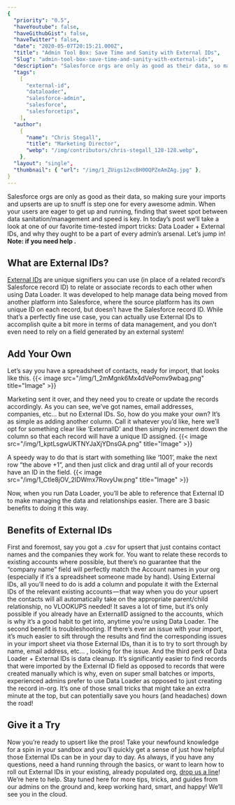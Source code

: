 ```yaml
---
{
  "priority": "0.5",
  "haveYoutube": false,
  "haveGithubGist": false,
  "haveTwitter": false,
  "date": "2020-05-07T20:15:21.000Z",
  "title": "Admin Tool Box: Save Time and Sanity with External IDs",
  "Slug": "admin-tool-box-save-time-and-sanity-with-external-ids",
  "description": "Salesforce orgs are only as good as their data, so making sure your imports and upserts are up to snuff is step one for every awesome admin. When your users are eager to get up and running, finding that sweet spot between data sanitation/management and speed is key..",
  "tags":
    [
      "external-id",
      "dataloader",
      "salesforce-admin",
      "salesforce",
      "salesforcetips",
    ],
  "author":
    {
      "name": "Chris Stegall",
      "title": "Marketing Director",
      "webp": "/img/contributors/chris-stegall_128-128.webp",
    },
  "layout": "single",
  "thumbnail": { "url": "/img/1_ZUigs12xcBH0OQPZeAmZAg.jpg" },
}
---
```


Salesforce orgs are only as good as their data, so making sure your imports and upserts are up to snuff is step one for every awesome admin. When your users are eager to get up and running, finding that sweet spot between data sanitation/management and speed is key.
In today’s post we’ll take a look at one of our favorite time-tested import tricks: Data Loader + External IDs, and why they ought to be a part of every admin’s arsenal.
Let’s jump in!
**Note: if you need help **[](https://medium.com/creme-de-la-crm/salesforce-faqs-how-to-install-data-loader-648fd6ab9835)**.**

## What are External IDs?

[External IDs](https://help.salesforce.com/articleView?type=1&mode=1&id=000320964) are unique signifiers you can use (in place of a related record’s Salesforce record ID) to relate or associate records to each other when using Data Loader. It was developed to help manage data being moved from another platform into Salesforce, where the source platform has its own unique ID on each record, but doesn’t have the Salesforce record ID. While that’s a perfectly fine use case, you can actually use External IDs to accomplish quite a bit more in terms of data management, and you don’t even need to rely on a field generated by an external system!

## Add Your Own

Let’s say you have a spreadsheet of contacts, ready for import, that looks like this.
{{< image src="/img/1_2mMgnk6Mx4dVePomv9wbag.png" title="Image" >}}

Marketing sent it over, and they need you to create or update the records accordingly. As you can see, we’ve got names, email addresses, companies, etc… but no External IDs. So, how do you make your own?
It’s as simple as adding another column. Call it whatever you’d like, here we’ll opt for something clear like ‘ExternalID’ and then simply increment down the column so that each record will have a unique ID assigned.
{{< image src="/img/1_kptLsgwUKTNYJaXjYDnsGA.png" title="Image" >}}

A speedy way to do that is start with something like ‘1001’, make the next row “the above +1”, and then just click and drag until all of your records have an ID in the field.
{{< image src="/img/1_Ctle8jOV_2IDWmx7RovyUw.png" title="Image" >}}

Now, when you run Data Loader, you’ll be able to reference that External ID to make managing the data and relationships easier. There are 3 basic benefits to doing it this way.

## Benefits of External IDs

First and foremost, say you got a .csv for upsert that just contains contact names and the companies they work for. You want to relate these records to existing accounts where possible, but there’s no guarantee that the “company name” field will perfectly match the Account names in your org (especially if it’s a spreadsheet someone made by hand). Using External IDs, all you’ll need to do is add a column and populate it with the External IDs of the relevant existing accounts — that way when you do your upsert the contacts will all automatically take on the appropriate parent/child relationship, no VLOOKUPS needed! It saves a lot of time, but it’s only possible if you already have an ExternalID assigned to the accounts, which is why it’s a good habit to get into, anytime you’re using Data Loader.
The second benefit is troubleshooting. If there’s ever an issue with your import, it’s much easier to sift through the results and find the corresponding issues in your import sheet via those External IDs, than it is to try to sort through by name, email address, etc… , looking for the issue.
And the third perk of Data Loader + External IDs is data cleanup. It’s significantly easier to find records that were imported by the External ID field as opposed to records that were created manually which is why, even on super small batches or imports, experienced admins prefer to use Data Loader as opposed to just creating the record in-org. It’s one of those small tricks that might take an extra minute at the top, but can potentially save you hours (and headaches) down the road!

## Give it a Try

Now you’re ready to upsert like the pros! Take your newfound knowledge for a spin in your sandbox and you’ll quickly get a sense of just how helpful those External IDs can be in your day to day.
As always, if you have any questions, need a hand running through the basics, or want to learn how to roll out External IDs in your existing, already populated org, [drop us a line](https://www.mkpartners.com/contact.html)! We’re here to help.
Stay tuned here for more tips, tricks, and guides from our admins on the ground and, keep working hard, smart, and happy!
We’ll see you in the cloud.
